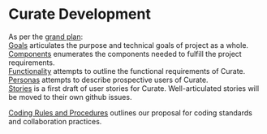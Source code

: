 # Curate Development

As per the [grand plan][1]:  
[Goals][2] articulates the purpose and technical goals of project as a whole.  
[Components][3] enumerates the components needed to fulfill the project requirements.  
[Functionality][4] attempts to outline the functional requirements of Curate.  
[Personas][5] attempts to describe prospective users of Curate.  
[Stories][6] is a first draft of user stories for Curate.
Well-articulated stories will be moved to their own github issues.

[Coding Rules and Procedures][7] outlines our proposal for coding standards and collaboration practices.

[1]: https://github.com/ndlib/planning#the-process
[2]: https://github.com/ndlib/planning/blob/master/Curate/Goals.md
[3]: https://github.com/ndlib/planning/blob/master/Curate/Components.md
[4]: https://github.com/ndlib/planning/blob/master/Curate/Functionality.md
[5]: https://github.com/ndlib/planning/blob/master/Curate/Personas.md
[6]: https://github.com/ndlib/planning/blob/master/Curate/Stories.md
[7]: https://github.com/ndlib/planning/blob/master/Curate/Coding_Rules_and_Procedures.md
